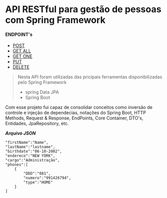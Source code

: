 # API RESTful para gestão de pessoas com Spring Framework

#### ENDPOINT's
- [POST](https://person-api-projecto.herokuapp.com/api/v1/Person)
- [GET ALL](https://person-api-projecto.herokuapp.com/api/v1/Person)
- [GET ONE](https://person-api-projecto.herokuapp.com/api/v1/Person/1)
- [PUT](https://person-api-projecto.herokuapp.com/api/v1/Person/1)
- [DELETE](https://person-api-projecto.herokuapp.com/api/v1/Person/1)
>Nesta API foram utilizadas das pricipais ferramentas disponibilizadas pelo Spring Framework
>- spring Data JPA
>- Spring Boot 

Com esse projeto fui capaz de consolidar 
conceitos como
inversão de controle e
injeção de dependecias,
notações do Spring Boot,
HTTP Methods, Request & Response,
EndPoints, Core Container,
DTO's,
Entidades, JpaRepository, etc.

***Arquivo JSON***

    "firstName":"Name",
    "lastName":"lastname",
    "birthdate":"06-10-2002",
    "endereco":"NEW YORK",
    "cargo":"Administração",
    "phones":[
        {
            "DDD":"081",
            "numero":"991426794",
            "type":"HOME"
        }
    ]

